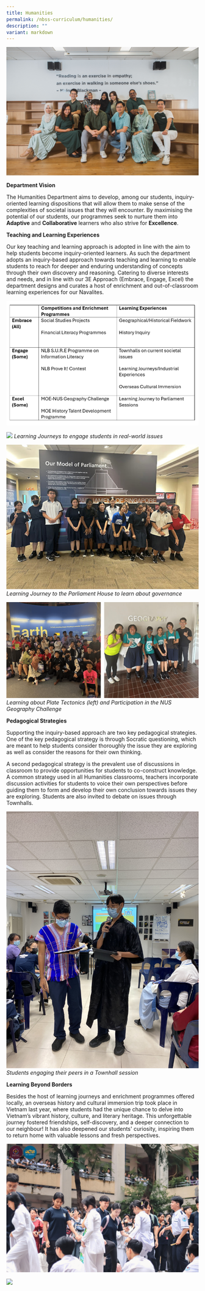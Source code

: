 ```yaml
---
title: Humanities
permalink: /nbss-curriculum/humanities/
description: ""
variant: markdown
---
```

![](/images/7__Humanities__1_.jpg)

<p><strong>Department Vision</strong></p>
<p>The Humanities Department aims to develop, among our students, inquiry-oriented learning dispositions that will allow them to make sense of the complexities of societal issues that they will encounter. By maximising the potential of our students, our programmes seek to nurture them into <strong>Adaptive</strong> and <strong>Collaborative</strong> learners who also strive for <strong>Excellence</strong>. <br></p>

<p><strong>Teaching and Learning Experiences</strong></p>
<p>Our key teaching and learning approach is adopted in line with the aim to help students become inquiry-oriented learners. As such the department adopts an inquiry-based approach towards teaching and learning to enable students to reach for deeper and enduring understanding of concepts through their own discovery and reasoning. Catering to diverse interests and needs, and in line with our 3E Approach (Embrace, Engage, Excel) the department designs and curates a host of enrichment and out-of-classroom learning experiences for our Navalites.</p>

![](/images/2025_03_30_174216.png)

![](/images/HumLJ__1_.png) *Learning Journeys to engage students in real-world issues*

![](/images/unnamed__1_.jpg)*Learning Journey to the Parliament House to learn about governance*

![](/images/HumLJ3__1_.png) *Learning about Plate Tectonics (left) and Participation in the NUS Geography Challenge*

**Pedagogical Strategies**
<p>Supporting the inquiry-based approach are two key pedagogical strategies. One of the key pedagogical strategy is through Socratic questioning, which are meant to help students consider thoroughly the issue they are exploring as well as consider the reasons for their own thinking.</p>
<p>A second pedagogical strategy is the prevalent use of discussions in classroom to provide opportunities for students to co-construct knowledge. A common strategy used in all Humanities classrooms, teachers  incorporate discussion activities for students to voice their own perspectives before guiding them to form and develop their own conclusion towards issues they are exploring. Students are also invited to debate on issues through Townhalls. </p>
	
![](/images/Townhall_2.jpg) *Students engaging their peers in a Townhall session*

**Learning Beyond Borders**

Besides the host of learning journeys and enrichment programmes offered locally, an overseas history and cultural immersion trip took place in Vietnam last year, where students had the unique chance to delve into Vietnam’s vibrant history, culture, and literary heritage. This unforgettable journey fostered friendships, self-discovery, and a deeper connection to our neighbour! It has also deepened our students' curiosity, inspiring them to return home with valuable lessons and fresh perspectives.

![](/images/480299740_585153311192161_5390346312142839196_n.jpg)

![](/images/Picture12__1_.png)
	